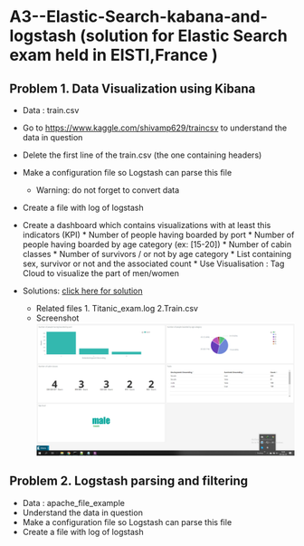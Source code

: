 # A3--Elastic-Search-kabana-and-logstash (solution for Elastic Search exam held in EISTI,France )


## Problem 1. Data Visualization using Kibana
* Data : train.csv
* Go to https://www.kaggle.com/shivamp629/traincsv to understand the data in question
* Delete the first line of the train.csv (the one containing headers)
* Make a configuration file so Logstash can parse this file 
  * Warning: do not forget to convert data
* Create a file with log of logstash
* Create a dashboard which contains visualizations with at least this indicators (KPI)
      * Number of people having boarded by port
      * Number of people having boarded by age category (ex: [15-20])
      * Number of cabin classes
      * Number of survivors / or not by age category
      * List containing sex, survivor or not and the associated count
      * Use Visualisation : Tag Cloud to visualize the part of men/women
 
 * Solutions: [click here for solution](https://github.com/induraj2020/A3--Elastic-Search-kabana-and-logstash-Exam-Eisti-) 
   * Related files 1. Titanic_exam.log 2.Train.csv
   * Screenshot
      ![](Screen_shot.png)
      
## Problem 2. Logstash parsing and filtering
 * Data : apache_file_example
 * Understand the data in question
 * Make a configuration file so Logstash can parse this file
 * Create a file with log of logstash
